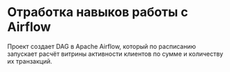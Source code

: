 # Отработка навыков работы с Airflow
Проект создает DAG в Apache Airflow, который по расписанию запускает расчёт витрины активности клиентов по сумме и количеству их транзакций.
